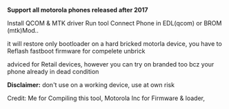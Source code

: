 <b>Support all motorola phones released after 2017</b>

Install QCOM & MTK driver
Run tool 
Connect Phone in EDL(qcom) or BROM (mtk)Mod..


it will restore only bootloader on a hard bricked motorla device, you have to Reflash fastboot firmware for compelete unbrick

adviced for Retail devices, however you can try on branded too bcz your phone already in dead condition

<b>Disclaimer:</b> don't use on a working device, use at own risk

Credit: Me for Compiling this tool, Motorola Inc for Firmware & loader, 
